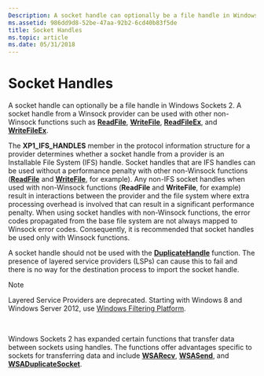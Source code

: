 ```yaml
---
Description: A socket handle can optionally be a file handle in Windows Sockets 2. A socket handle from a Winsock provider can be used with other non-Winsock functions such as ReadFile, WriteFile, ReadFileEx, and WriteFileEx.
ms.assetid: 986dd9d8-52be-47aa-92b2-6cd40b83f5de
title: Socket Handles
ms.topic: article
ms.date: 05/31/2018
---
```


# Socket Handles

A socket handle can optionally be a file handle in Windows Sockets 2. A socket handle from a Winsock provider can be used with other non-Winsock functions such as [**ReadFile**](https://msdn.microsoft.com/library/Aa365467(v=VS.85).aspx), [**WriteFile**](https://msdn.microsoft.com/library/Aa365747(v=VS.85).aspx), [**ReadFileEx**](https://msdn.microsoft.com/library/Aa365468(v=VS.85).aspx), and [**WriteFileEx**](https://msdn.microsoft.com/library/Aa365748(v=VS.85).aspx).

The **XP1\_IFS\_HANDLES** member in the protocol information structure for a provider determines whether a socket handle from a provider is an Installable File System (IFS) handle. Socket handles that are IFS handles can be used without a performance penalty with other non-Winsock functions ([**ReadFile**](https://msdn.microsoft.com/library/Aa365467(v=VS.85).aspx) and [**WriteFile**](https://msdn.microsoft.com/library/Aa365747(v=VS.85).aspx), for example). Any non-IFS socket handles when used with non-Winsock functions (**ReadFile** and **WriteFile**, for example) result in interactions between the provider and the file system where extra processing overhead is involved that can result in a significant performance penalty. When using socket handles with non-Winsock functions, the error codes propagated from the base file system are not always mapped to Winsock error codes. Consequently, it is recommended that socket handles be used only with Winsock functions.

A socket handle should not be used with the [**DuplicateHandle**](https://msdn.microsoft.com/en-us/library/ms724251(v=VS.85).aspx) function. The presence of layered service providers (LSPs) can cause this to fail and there is no way for the destination process to import the socket handle.

> [!Note]  
> Layered Service Providers are deprecated. Starting with Windows 8 and Windows Server 2012, use [Windows Filtering Platform](https://msdn.microsoft.com/en-us/library/Aa366510(v=VS.85).aspx).

 

Windows Sockets 2 has expanded certain functions that transfer data between sockets using handles. The functions offer advantages specific to sockets for transferring data and include [**WSARecv**](/windows/desktop/api/Winsock2/nf-winsock2-wsarecv), [**WSASend**](/windows/desktop/api/Winsock2/nf-winsock2-wsasend), and [**WSADuplicateSocket**](/windows/desktop/api/Winsock2/nf-winsock2-wsaduplicatesocketa).

 

 



